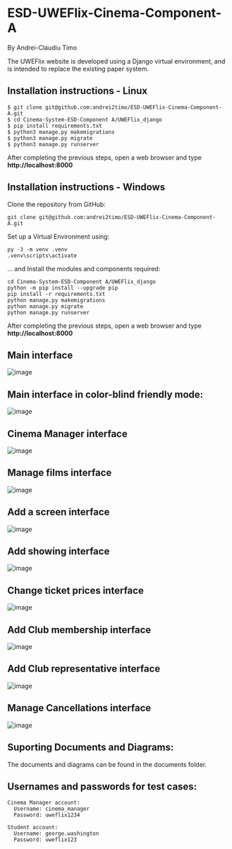 # ESD-UWEFlix-Cinema-Component-A

By Andrei-Claudiu Timo

The UWEFlix website is developed using a Django virtual environment, and is intended to replace the existing paper system.

## Installation instructions - Linux
```
$ git clone git@github.com:andrei2timo/ESD-UWEFlix-Cinema-Component-A.git
$ cd Cinema-System-ESD-Component A/UWEFlix_django
$ pip install requirements.txt
$ python3 manage.py makemigrations
$ python3 manage.py migrate
$ python3 manage.py runserver
```
After completing the previous steps, open a web browser and type **http://localhost:8000**

## Installation instructions - Windows

Clone the repository from GitHub:
```
git clone git@github.com:andrei2timo/ESD-UWEFlix-Cinema-Component-A.git
```

Set up a Virtual Environment using: 
```
py -3 -m venv .venv
.venv\scripts\activate
```
... and Install the modules and components required:
```
cd Cinema-System-ESD-Component A/UWEFlix_django
python -m pip install --upgrade pip
pip install -r requirements.txt
python manage.py makemigrations
python manage.py migrate
python manage.py runserver
```
After completing the previous steps, open a web browser and type **http://localhost:8000**

## Main interface
![image](https://user-images.githubusercontent.com/57757171/203782987-3b954cad-2fd3-4829-8e0d-52e894c25603.png)

## Main interface in color-blind friendly mode:
![image](https://user-images.githubusercontent.com/57757171/203811334-ad4b3cc9-6697-4986-9971-5942aaf6fd19.png)

## Cinema Manager interface
![image](https://user-images.githubusercontent.com/57757171/203784050-fb802fcf-e344-48ed-97f4-650a4545720b.png)

## Manage films interface
![image](https://user-images.githubusercontent.com/57757171/203784192-14a42a1b-f13b-49ad-9373-6c477bea1a4e.png)

## Add a screen interface
![image](https://user-images.githubusercontent.com/57757171/203784288-15cb403f-44e1-4deb-afee-c8f4cf829a1b.png)

## Add showing interface
![image](https://user-images.githubusercontent.com/57757171/203784386-de739812-459a-4815-8249-b6edc8832ff2.png)

## Change ticket prices interface
![image](https://user-images.githubusercontent.com/57757171/203784449-1c2ee7e5-8d2a-424c-bc3e-5df2974a9d49.png)

## Add Club membership interface
![image](https://user-images.githubusercontent.com/57757171/203784524-af25c13d-474a-4a8d-998a-5fa3a49324a2.png)

## Add Club representative interface
![image](https://user-images.githubusercontent.com/57757171/203784588-75884c50-0b99-4d5d-8d7b-7c97e49c9403.png)

## Manage Cancellations interface
![image](https://user-images.githubusercontent.com/57757171/203784723-59cb7a47-6469-4550-98ca-730688acb61c.png)


## Suporting Documents and Diagrams:
The documents and diagrams can be found in the documents folder.

## Usernames and passwords for test cases:
```
Cinema Manager account:
  Username: cinema_manager
  Password: uweflix1234
  
Student account:
  Username: george.washington
  Password: uweflix123
